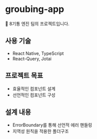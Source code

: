 # groubing-app
🚂 8기통 엔진 팀의 프로젝트입니다.

## 사용 기술
- React Native, TypeScript
- React-Query, Jotai

## 프로젝트 목표
- 효율적인 컴포넌트 설계
- 선언적인 컴포넌트 구성

## 설계 내용
- ErrorBoundary를 통해 선언적 에러 핸들링
- 지역성 원칙을 적용한 폴더구조
